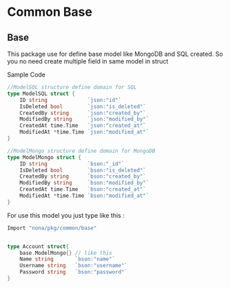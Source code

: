 # Common Base

## Base


This package use for define base model like  MongoDB and SQL created. So you no need create multiple field in same model in struct

Sample Code
```go
//ModelSQL structure define domain for SQL
type ModelSQL struct {
	ID string             `json:"id"`
	IsDeleted bool        `json:"is_deleted"`
	CreatedBy string      `json:"created_by"`
	ModifiedBy string     `json:"modified_by"`
	CreatedAt time.Time   `json:"created_at"`
	ModifiedAt *time.Time `json:"modified_at"`
}

//ModelMongo structure define domain for MongoDB
type ModelMongo struct {
	ID string             `bson:"_id"`
	IsDeleted bool        `bson:"is_deleted"`
	CreatedBy string      `bson:"created_by"`
	ModifiedBy string     `bson:"modified_by"`
	CreatedAt time.Time   `bson:"created_at"`
	ModifiedAt *time.Time `bson:"modified_at"`
}
```

For use this model you just type like this :

```go
Import "nona/pkg/common/base"


type Account struct{
	base.ModelMongo{} // like this
	Name string       `bson:"name"`
	Username string   `bson:"username"`
	Password string   `bson:"password"`
}
```